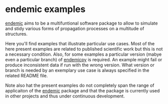 # endemic examples

[endemic](...) aims to be a multifuntional software package to allow to simulate and stidy various forms of propagation processes on a multitude of structures.

Here you'll find examples that illustrate particular use cases.
Most of the here present examples are related to published scientific work but this is not a necessary condition. 
Also, for some examples a particular version (mabye even a particular branch) of [endemicpy](...) is required.
An example might fail or produce inconsistent data if run with the wrong version.
What version or branch is needed by an exemplary use case is always specified in the related README file.

Note also hat the present examples do not completely span the range of applicaiton of the [endemic](...) package and that the package is currently used in other projects and thus under continuous development.
